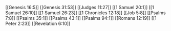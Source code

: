 [[Genesis 16:5]]
[[Genesis 31:53]]
[[Judges 11:27]]
[[1 Samuel 20:1]]
[[1 Samuel 26:10]]
[[1 Samuel 26:23]]
[[1 Chronicles 12:18]]
[[Job 5:8]]
[[Psalms 7:8]]
[[Psalms 35:1]]
[[Psalms 43:1]]
[[Psalms 94:1]]
[[Romans 12:19]]
[[1 Peter 2:23]]
[[Revelation 6:10]]
